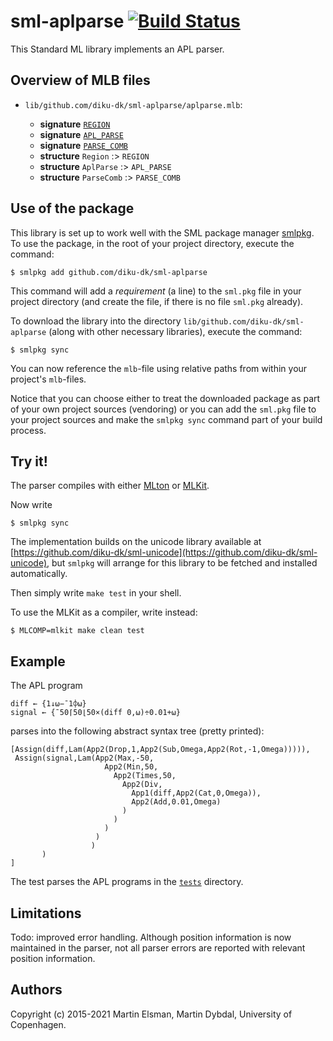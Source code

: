 # sml-aplparse [![Build Status](https://travis-ci.org/diku-dk/sml-aplparse.svg?branch=master)](https://travis-ci.org/diku-dk/sml-aplparse)

This Standard ML library implements an APL parser.

## Overview of MLB files

- `lib/github.com/diku-dk/sml-aplparse/aplparse.mlb`:

  - **signature** [`REGION`](lib/github.com/diku-dk/sml-aplparse/REGION.sig)
  - **signature** [`APL_PARSE`](lib/github.com/diku-dk/sml-aplparse/APL_PARSE.sig)
  - **signature** [`PARSE_COMB`](lib/github.com/diku-dk/sml-unicode/PARSE_COMB.sig)
  - **structure** `Region` :> `REGION`
  - **structure** `AplParse` :> `APL_PARSE`
  - **structure** `ParseComb` :> `PARSE_COMB`

## Use of the package

This library is set up to work well with the SML package manager
[smlpkg](https://github.com/diku-dk/smlpkg).  To use the package, in
the root of your project directory, execute the command:

```
$ smlpkg add github.com/diku-dk/sml-aplparse
```

This command will add a _requirement_ (a line) to the `sml.pkg` file in your
project directory (and create the file, if there is no file `sml.pkg`
already).

To download the library into the directory
`lib/github.com/diku-dk/sml-aplparse` (along with other necessary
libraries), execute the command:

```
$ smlpkg sync
```

You can now reference the `mlb`-file using relative paths from within
your project's `mlb`-files.

Notice that you can choose either to treat the downloaded package as
part of your own project sources (vendoring) or you can add the
`sml.pkg` file to your project sources and make the `smlpkg sync`
command part of your build process.

## Try it!

The parser compiles with either [MLton](http://mlton.org) or
[MLKit](http://www.elsman.com/mlkit/).

Now write

    $ smlpkg sync

The implementation builds on the unicode library available at
[https://github.com/diku-dk/sml-unicode](https://github.com/diku-dk/sml-unicode),
but `smlpkg` will arrange for this library to be fetched and installed
automatically.

Then simply write `make test` in your shell.

To use the MLKit as a compiler, write instead:

    $ MLCOMP=mlkit make clean test

## Example

The APL program

```apl
diff ← {1↓⍵−¯1⌽⍵}
signal ← {¯50⌈50⌊50×(diff 0,⍵)÷0.01+⍵}
```

parses into the following abstract syntax tree (pretty printed):

    [Assign(diff,Lam(App2(Drop,1,App2(Sub,Omega,App2(Rot,-1,Omega))))),
     Assign(signal,Lam(App2(Max,-50,
                         App2(Min,50,
                           App2(Times,50,
                             App2(Div,
                               App1(diff,App2(Cat,0,Omega)),
                               App2(Add,0.01,Omega)
                             )
                           )
                         )
                       )
                      )
           )
    ]

The test parses the APL programs in the
[`tests`](lib/github.com/diku-dk/sml-aplparse/test/tests) directory.

## Limitations

Todo: improved error handling. Although position information is now
maintained in the parser, not all parser errors are reported with
relevant position information.

## Authors

Copyright (c) 2015-2021 Martin Elsman, Martin Dybdal, University of Copenhagen.
